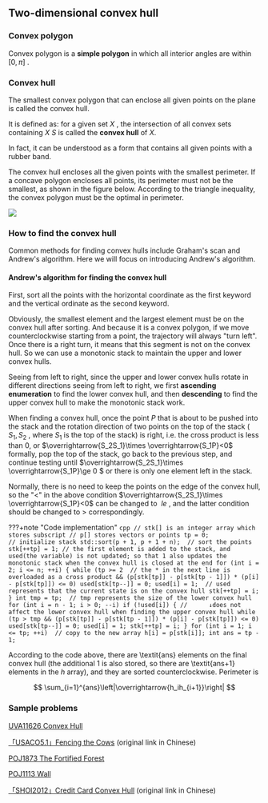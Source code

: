 ## Two-dimensional convex hull

### Convex polygon

Convex polygon is a **simple polygon** in which all interior angles are within $[0,\pi]$ .

### Convex hull

The smallest convex polygon that can enclose all given points on the plane is called the convex hull.

It is defined as: for a given set $X$ , the intersection of all convex sets containing $X$ $S$ is called the **convex hull** of $X$.

In fact, it can be understood as a form that contains all given points with a rubber band.

The convex hull encloses all the given points with the smallest perimeter. If a concave polygon encloses all points, its perimeter must not be the smallest, as shown in the figure below. According to the triangle inequality, the convex polygon must be the optimal in perimeter.

![](./images/ch.png)

### How to find the convex hull

Common methods for finding convex hulls include Graham's scan and Andrew's algorithm. Here we will focus on introducing Andrew's algorithm.

#### Andrew's algorithm for finding the convex hull

First, sort all the points with the horizontal coordinate as the first keyword and the vertical ordinate as the second keyword.

Obviously, the smallest element and the largest element must be on the convex hull after sorting. And because it is a convex polygon, if we move counterclockwise starting from a point, the trajectory will always "turn left". Once there is a right turn, it means that this segment is not on the convex hull. So we can use a monotonic stack to maintain the upper and lower convex hulls.

Seeing from left to right, since the upper and lower convex hulls rotate in different directions seeing from left to right, we first **ascending enumeration** to find the lower convex hull, and then **descending** to find the upper convex hull to make the monotonic stack work.

When finding a convex hull, once the point $P$ that is about to be pushed into the stack and the rotation direction of two points on the top of the stack ( $S_1,S_2$ , where $S_1$ is the top of the stack) is right, i.e. the cross product is less than $0$, or $\overrightarrow{S_2S_1}\times \overrightarrow{S_1P}<0$ formally, pop the top of the stack, go back to the previous step, and continue testing until $\overrightarrow{S_2S_1}\times \overrightarrow{S_1P}\ge 0 $ or there is only one element left in the stack.

Normally, there is no need to keep the points on the edge of the convex hull, so the "$<$" in the above condition $\overrightarrow{S_2S_1}\times \overrightarrow{S_1P}<0$ can be changed to $\ le$ , and the latter condition should be changed to $>$ correspondingly.

???+note "Code implementation"
    ```cpp
    // stk[] is an integer array which stores subscript
    // p[] stores vectors or points
    tp = 0;                       // initialize stack
    std::sort(p + 1, p + 1 + n);  // sort the points
    stk[++tp] = 1;
    // the first element is added to the stack, and used(the variable) is not updated; so that 1 also updates the monotonic stack when the convex hull is closed at the end
    for (int i = 2; i <= n; ++i) {
      while (tp >= 2  // the * in the next line is overloaded as a cross product
             && (p[stk[tp]] - p[stk[tp - 1]]) * (p[i] - p[stk[tp]]) <= 0)
        used[stk[tp--]] = 0;
      used[i] = 1;  // used represents that the current state is on the convex hull
      stk[++tp] = i;
    }
    int tmp = tp;  // tmp represents the size of the lower convex hull
    for (int i = n - 1; i > 0; --i)
      if (!used[i]) {
        //      ↓does not affect the lower convex hull when finding the upper convex hull
        while (tp > tmp && (p[stk[tp]] - p[stk[tp - 1]]) * (p[i] - p[stk[tp]]) <= 0)
          used[stk[tp--]] = 0;
        used[i] = 1;
        stk[++tp] = i;
      }
    for (int i = 1; i <= tp; ++i)  // copy to the new array
      h[i] = p[stk[i]];
    int ans = tp - 1;
    ```

According to the code above, there are \textit{ans} elements on the final convex hull (the additional $1$ is also stored, so there are \textit{ans+1} elements in the $h$ array), and they are sorted counterclockwise. Perimeter is

$$
\sum_{i=1}^{ans}\left|\overrightarrow{h_ih_{i+1}}\right|
$$

### Sample problems

 [UVA11626 Convex Hull](https://uva.onlinejudge.org/index.php?option=com_onlinejudge&Itemid=8&category=78&page=show_problem&problem=2673) 

 [「USACO5.1」Fencing the Cows](https://www.luogu.com.cn/problem/P2742) (original link in Chinese)

 [POJ1873 The Fortified Forest](http://poj.org/problem?id=1873) 

 [POJ1113 Wall](http://poj.org/problem?id=1113) 

 [「SHOI2012」Credit Card Convex Hull](https://www.luogu.com.cn/problem/P3829) (original link in Chinese)

